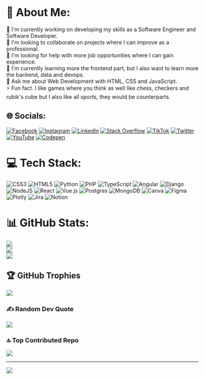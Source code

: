 # 💫 About Me:
🔭 I'm currently working on developing my skills as a Software Engineer and Software Developer.<br>👯 I'm looking to collaborate on projects where I can improve as a professional.<br>🤝 I'm looking for help with more job opportunities where I can gain experience.<br>🌱 I'm currently learning more the frontend part, but I also want to learn more the backend, data and devops.<br>💬 Ask me about Web Development with HTML, CSS and JavaScript.<br>⚡ Fun fact. I like games where you think as well like chess, checkers and rubik's cube but I also like all sports, they would be counterparts.


## 🌐 Socials:
[![Facebook](https://img.shields.io/badge/Facebook-%231877F2.svg?logo=Facebook&logoColor=white)](https://facebook.com/marcosdaniel.gonzalezgimenez.3) [![Instagram](https://img.shields.io/badge/Instagram-%23E4405F.svg?logo=Instagram&logoColor=white)](https://instagram.com/marcosgonz98) [![LinkedIn](https://img.shields.io/badge/LinkedIn-%230077B5.svg?logo=linkedin&logoColor=white)](https://linkedin.com/in/web-developer-marcos-gonzalez) [![Stack Overflow](https://img.shields.io/badge/-Stackoverflow-FE7A16?logo=stack-overflow&logoColor=white)](https://stackoverflow.com/users/marcos-daniel-gonz%C3%A1lez-gim%C3%A9nez) [![TikTok](https://img.shields.io/badge/TikTok-%23000000.svg?logo=TikTok&logoColor=white)](https://tiktok.com/@@themarcosgonz) [![Twitter](https://img.shields.io/badge/Twitter-%231DA1F2.svg?logo=Twitter&logoColor=white)](https://twitter.com/devmarcos98) [![YouTube](https://img.shields.io/badge/YouTube-%23FF0000.svg?logo=YouTube&logoColor=white)](https://youtube.com/@UCJc88G_m17aJEV56ZU4XmbA) [![Codepen](https://img.shields.io/badge/Codepen-000000?style=for-the-badge&logo=codepen&logoColor=white)](https://codepen.io/Marcos-Daniel-Gonz-lez-Gim-nez) 

# 💻 Tech Stack:
![CSS3](https://img.shields.io/badge/css3-%231572B6.svg?style=for-the-badge&logo=css3&logoColor=white) ![HTML5](https://img.shields.io/badge/html5-%23E34F26.svg?style=for-the-badge&logo=html5&logoColor=white) ![Python](https://img.shields.io/badge/python-3670A0?style=for-the-badge&logo=python&logoColor=ffdd54) ![PHP](https://img.shields.io/badge/php-%23777BB4.svg?style=for-the-badge&logo=php&logoColor=white) ![TypeScript](https://img.shields.io/badge/typescript-%23007ACC.svg?style=for-the-badge&logo=typescript&logoColor=white) ![Angular](https://img.shields.io/badge/angular-%23DD0031.svg?style=for-the-badge&logo=angular&logoColor=white) ![Django](https://img.shields.io/badge/django-%23092E20.svg?style=for-the-badge&logo=django&logoColor=white) ![NodeJS](https://img.shields.io/badge/node.js-6DA55F?style=for-the-badge&logo=node.js&logoColor=white) ![React](https://img.shields.io/badge/react-%2320232a.svg?style=for-the-badge&logo=react&logoColor=%2361DAFB) ![Vue.js](https://img.shields.io/badge/vuejs-%2335495e.svg?style=for-the-badge&logo=vuedotjs&logoColor=%234FC08D) ![Postgres](https://img.shields.io/badge/postgres-%23316192.svg?style=for-the-badge&logo=postgresql&logoColor=white) ![MongoDB](https://img.shields.io/badge/MongoDB-%234ea94b.svg?style=for-the-badge&logo=mongodb&logoColor=white) ![Canva](https://img.shields.io/badge/Canva-%2300C4CC.svg?style=for-the-badge&logo=Canva&logoColor=white) 	![Figma](https://img.shields.io/badge/figma-%23F24E1E.svg?style=for-the-badge&logo=figma&logoColor=white) ![Plotly](https://img.shields.io/badge/Plotly-%233F4F75.svg?style=for-the-badge&logo=plotly&logoColor=white) ![Jira](https://img.shields.io/badge/jira-%230A0FFF.svg?style=for-the-badge&logo=jira&logoColor=white) ![Notion](https://img.shields.io/badge/Notion-%23000000.svg?style=for-the-badge&logo=notion&logoColor=white)
# 📊 GitHub Stats:
![](https://github-readme-stats.vercel.app/api?username=devmarcosgonz&theme=vue-dark&hide_border=true&include_all_commits=false&count_private=false)<br/>
![](https://github-readme-streak-stats.herokuapp.com/?user=devmarcosgonz&theme=vue-dark&hide_border=true)<br/>
![](https://github-readme-stats.vercel.app/api/top-langs/?username=devmarcosgonz&theme=vue-dark&hide_border=true&include_all_commits=false&count_private=false&layout=compact)

## 🏆 GitHub Trophies
![](https://github-profile-trophy.vercel.app/?username=devmarcosgonz&theme=radical&no-frame=false&no-bg=true&margin-w=4)

### ✍️ Random Dev Quote
![](https://quotes-github-readme.vercel.app/api?type=horizontal&theme=radical)

### 🔝 Top Contributed Repo
![](https://github-contributor-stats.vercel.app/api?username=devmarcosgonz&limit=5&theme=dark&combine_all_yearly_contributions=true)

---
[![](https://visitcount.itsvg.in/api?id=devmarcosgonz&icon=4&color=0)](https://visitcount.itsvg.in)

<!-- Proudly created with GPRM ( https://gprm.itsvg.in ) -->

